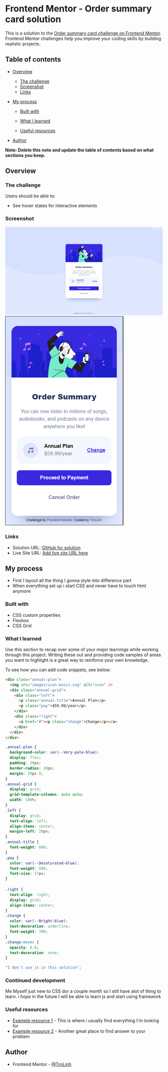 # Frontend Mentor - Order summary card solution

This is a solution to the [Order summary card challenge on Frontend Mentor](https://www.frontendmentor.io/challenges/order-summary-component-QlPmajDUj). Frontend Mentor challenges help you improve your coding skills by building realistic projects.

## Table of contents

- [Overview](#overview)
  - [The challenge](#the-challenge)
  - [Screenshot](#screenshot)
  - [Links](#links)
- [My process](#my-process)

  - [Built with](#built-with)
  - [What I learned](#what-i-learned)

  - [Useful resources](#useful-resources)

- [Author](#author)

**Note: Delete this note and update the table of contents based on what sections you keep.**

## Overview

### The challenge

Users should be able to:

- See hover states for interactive elements

### Screenshot

![Desktop version](images/Desktop.PNG)
![Mobile version](images/Mobile.PNG)

### Links

- Solution URL: [GitHub for solution](https://github.com/TrnLinh/Frontend-Mentor---Order-summary-card-solution.github.io.git)
- Live Site URL: [Add live site URL here](https://trnlinh.github.io/Frontend-Mentor---Order-summary-card-solution.github.io/)

## My process

- First I layout all the thing I gonna style into difference part
- When everything set up i start CSS and never have to touch html anymore

### Built with

- CSS custom properties
- Flexbox
- CSS Grid

### What I learned

Use this section to recap over some of your major learnings while working through this project. Writing these out and providing code samples of areas you want to highlight is a great way to reinforce your own knowledge.

To see how you can add code snippets, see below:

```html
<div class="annual-plan">
  <img src="images/icon-music.svg" alt="icon" />
  <div class="annual-grid">
    <div class="left">
      <p class="annual-title">Annual Plan</p>
      <p class="pay">$59.99/year</p>
    </div>
    <div class="right">
      <a href="#"><p class="change">Change</p></a>
    </div>
  </div>
</div>
```

```css
.annual-plan {
  background-color: var(--Very-pale-blue);
  display: flex;
  padding: 20px;
  border-radius: 20px;
  margin: 20px 0;
}
.annual-grid {
  display: grid;
  grid-template-columns: auto auto;
  width: 100%;
}
.left {
  display: grid;
  text-align: left;
  align-items: center;
  margin-left: 20px;
}
.annual-title {
  font-weight: 600;
}
.pay {
  color: var(--Desaturated-blue);
  font-weight: 500;
  font-size: 17px;
}

.right {
  text-align: right;
  display: grid;
  align-items: center;
}
.change {
  color: var(--Bright-blue);
  text-decoration: underline;
  font-weight: 700;
}
.change:hover {
  opacity: 0.8;
  text-decoration: none;
}
```

```js
"I don't use js in this solution";
```

### Continued development

Me Myself just new to CSS dor a couple month so I still have alot of thing to learn. i hope in the future I will be able to learn js and start using framework

### Useful resources

- [Example resource 1](https://www.w3schools.com/) - This is where i usually find everything I'm looking for
- [Example resource 2](https://stackoverflow.com/) - Another great place to find answer to your problem

## Author

- Frontend Mentor - [@TrnLinh](https://www.frontendmentor.io/profile/TrnLinh)
